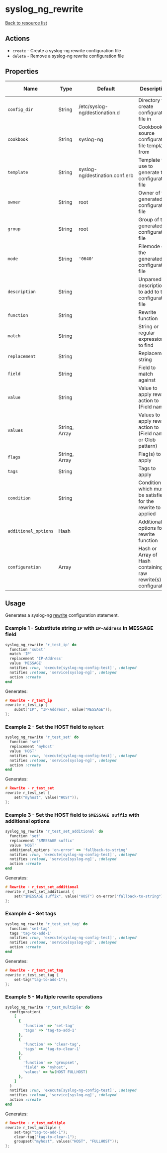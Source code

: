 # syslog_ng_rewrite

[Back to resource list](../README.md#resources)

## Actions

- `create` - Create a syslog-ng rewrite configuration file
- `delete` - Remove a syslog-ng rewrite configuration file

## Properties

| Name                   | Type          | Default                          | Description                                                         | Allowed Values      |
| ---------------------- | ------------- | -------------------------------- | ------------------------------------------------------------------- | ------------------- |
| `config_dir`           | String        | /etc/syslog-ng/destionation.d    | Directory to create configuration file in                           |                     |
| `cookbook`             | String        | syslog-ng                        | Cookbook to source configuration file template from                 |                     |
| `template`             | String        | syslog-ng/destination.conf.erb   | Template to use to generate the configuration file                  |                     |
| `owner`                | String        | root                             | Owner of the generated configuration file                           |                     |
| `group`                | String        | root                             | Group of the generated configuration file                           |                     |
| `mode`                 | String        | `'0640'`                         | Filemode of the generated configuration file                        |                     |
| `description`          | String        |                                  | Unparsed description to add to the configuration file               |                     |
| `function`             | String        |                                  | Rewrite function                                                    |                     |
| `match`                | String        |                                  | String or regular expression to find                                |                     |
| `replacement`          | String        |                                  | Replacement string                                                  |                     |
| `field`                | String        |                                  | Field to match against                                              |                     |
| `value`                | String        |                                  | Value to apply rewrite action to (Field name)                       |                     |
| `values`               | String, Array |                                  | Values to apply rewrite action to (Field name or Glob pattern)      |                     |
| `flags`                | String, Array |                                  | Flag(s) to apply                                                    |                     |
| `tags`                 | String        |                                  | Tags to apply                                                       |                     |
| `condition`            | String        |                                  | Condition which must be satisfied for the rewrite to be applied     |                     |
| `additional_options`   | Hash          |                                  | Additional options for rewrite function                             |                     |
| `configuration`        | Array         |                                  | Hash or Array of Hash containing raw rewrite(s) configuration       |                     |

## Usage

Generates a syslog-ng [rewrite](https://www.syslog-ng.com/technical-documents/doc/syslog-ng-open-source-edition/3.25/administration-guide/65#TOPIC-1349541) configuration statement.

### Example 1 - Substitute string `IP` with `IP-Address` in MESSAGE field

```ruby
syslog_ng_rewrite 'r_test_ip' do
  function 'subst'
  match 'IP'
  replacement 'IP-Address'
  value 'MESSAGE'
  notifies :run, 'execute[syslog-ng-config-test]', :delayed
  notifies :reload, 'service[syslog-ng]', :delayed
  action :create
end
```

Generates:

```c
# Rewrite - r_test_ip
rewrite r_test_ip {
    subst("IP", "IP-Address", value("MESSAGE"));
};
```

### Example 2 - Set the HOST field to `myhost`

```ruby
syslog_ng_rewrite 'r_test_set' do
  function 'set'
  replacement 'myhost'
  value 'HOST'
  notifies :run, 'execute[syslog-ng-config-test]', :delayed
  notifies :reload, 'service[syslog-ng]', :delayed
  action :create
end
```

Generates:

```c
# Rewrite - r_test_set
rewrite r_test_set {
    set("myhost", value("HOST"));
};
```

### Example 3 - Set the HOST field to `$MESSAGE suffix` with additional options

```ruby
syslog_ng_rewrite 'r_test_set_additional' do
  function 'set'
  replacement '$MESSAGE suffix'
  value 'HOST'
  additional_options 'on-error' => 'fallback-to-string'
  notifies :run, 'execute[syslog-ng-config-test]', :delayed
  notifies :reload, 'service[syslog-ng]', :delayed
  action :create
end
```

Generates:

```c
# Rewrite - r_test_set_additional
rewrite r_test_set_additional {
    set("$MESSAGE suffix", value("HOST") on-error("fallback-to-string"));
};
```

### Example 4 - Set tags

```ruby
syslog_ng_rewrite 'r_test_set_tag' do
  function 'set-tag'
  tags 'tag-to-add-1'
  notifies :run, 'execute[syslog-ng-config-test]', :delayed
  notifies :reload, 'service[syslog-ng]', :delayed
  action :create
end
```

Generates:

```c
# Rewrite - r_test_set_tag
rewrite r_test_set_tag {
    set-tag("tag-to-add-1");
};
```

### Example 5 - Multiple rewrite operations

```ruby
syslog_ng_rewrite 'r_test_multiple' do
  configuration(
    [
      {
        'function' => 'set-tag'
        'tags' => 'tag-to-add-1'
      },
      {
        'function' => 'clear-tag',
        'tags' => 'tag-to-clear-1'
      },
      {
        'function' => 'groupset',
        'field' => 'myhost',
        'values' => %w(HOST FULLHOST)
      },
    ]
  )
  notifies :run, 'execute[syslog-ng-config-test]', :delayed
  notifies :reload, 'service[syslog-ng]', :delayed
  action :create
end
```

Generates:

```c
# Rewrite - r_test_multiple
rewrite r_test_multiple {
    set-tag("tag-to-add-1");
    clear-tag("tag-to-clear-1");
    groupset("myhost", values("HOST", "FULLHOST"));
};
````
